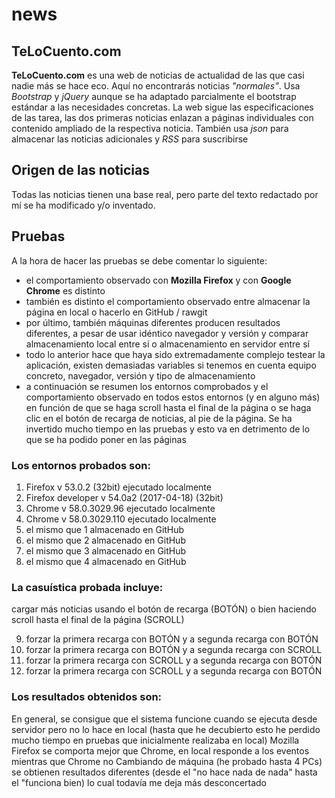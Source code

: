 # news

## TeLoCuento.com

**TeLoCuento.com** es una web de noticias de actualidad de las que casi nadie más se hace eco. Aquí no encontrarás noticias _"normales"_.
Usa _Bootstrap_ y _jQuery_ aunque se ha adaptado parcialmente el bootstrap estándar a las necesidades concretas.
La web sigue las especificaciones de las tarea, las dos primeras noticias enlazan a páginas individuales con contenido ampliado de la respectiva noticia.
También usa _json_ para almacenar las noticias adicionales y _RSS_ para suscribirse

## Origen de las noticias
Todas las noticias tienen una base real, pero parte del texto redactado por mí se ha modificado y/o inventado.

## Pruebas
A la hora de hacer las pruebas se debe comentar lo siguiente:

* el comportamiento observado con **Mozilla Firefox** y con **Google Chrome** es distinto
* también es distinto el comportamiento observado entre almacenar la página en local o hacerlo en GitHub / rawgit
* por último, también máquinas diferentes producen resultados diferentes, a pesar de usar idéntico navegador y versión y comparar almacenamiento local entre sí o almacenamiento en servidor entre sí
* todo lo anterior hace que haya sido extremadamente complejo testear la aplicación, existen demasiadas variables si tenemos en cuenta equipo concreto, navegador, versión y tipo de almacenamiento
* a continuación se resumen los entornos comprobados y el comportamiento observado en todos estos entornos (y en alguno más) en función de que se haga scroll hasta el final de la página o se haga clic en el botón de recarga de noticias, al pie de la página. Se ha invertido mucho tiempo en las pruebas y esto va en detrimento de lo que se ha podido poner en las páginas

### Los entornos probados son:

1. Firefox v 53.0.2 (32bit) ejecutado localmente
2. Firefox developer v 54.0a2 (2017-04-18) (32bit)
3. Chrome v 58.0.3029.96 ejecutado localmente
4. Chrome v 58.0.3029.110 ejecutado localmente 
5. el mismo que 1 almacenado en GitHub
6. el mismo que 2 almacenado en GitHub
7. el mismo que 3 almacenado en GitHub
8. el mismo que 4 almacenado en GitHub

### La casuística probada incluye:

cargar más noticias usando el botón de recarga (BOTÓN) o bien haciendo scroll hasta el final de la página (SCROLL)

9. forzar la primera recarga con BOTÓN y a segunda recarga con BOTÓN
10. forzar la primera recarga con BOTÓN y a segunda recarga con SCROLL
11. forzar la primera recarga con SCROLL y a segunda recarga con BOTÓN
12. forzar la primera recarga con SCROLL y a segunda recarga con BOTÓN

### Los resultados obtenidos son:

En general, se consigue que el sistema funcione cuando se ejecuta desde servidor pero no lo hace en local (hasta que he decubierto esto he perdido mucho tiempo en pruebas que inicialmente realizaba en local)
Mozilla Firefox se comporta mejor que Chrome, en local responde a los eventos mientras que Chrome no
Cambiando de máquina (he probado hasta 4 PCs) se obtienen resultados diferentes (desde el "no hace nada de nada" hasta el "funciona bien) lo cual todavía me deja más desconcertado
